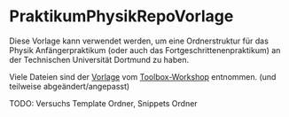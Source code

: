 # PraktikumPhysikRepoVorlage

Diese Vorlage kann verwendet werden, um eine Ordnerstruktur für das Physik Anfängerpraktikum (oder auch das Fortgeschrittenenpraktikum) an der Technischen Universität Dortmund zu haben.  

Viele Dateien sind der [Vorlage](https://github.com/pep-dortmund/toolbox-workshop/tree/master/latex-template) vom [Toolbox-Workshop](https://toolbox.pep-dortmund.org/) entnommen. (und teilweise abgeändert/angepasst)

TODO: Versuchs Template Ordner, Snippets Ordner